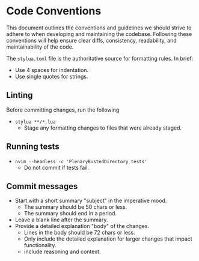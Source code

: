 # Code Conventions

This document outlines the conventions and guidelines we should strive to adhere to when
developing and maintaining the codebase. Following these conventions will help ensure
clear diffs, consistency, readability, and maintainability of the code.

The `stylua.toml` file is the authoritative source for formatting rules. In brief:

* Use 4 spaces for indentation.
* Use single quotes for strings.

## Linting

Before committing changes, run the following

* `stylua **/*.lua`
  * Stage any formatting changes to files that were already staged.

## Running tests

* `nvim --headless -c 'PlenaryBustedDirectory tests'`
  * Do not commit if tests fail.

## Commit messages

* Start with a short summary "subject" in the imperative mood.
  * The summary should be 50 chars or less.
  * The summary should end in a period.
* Leave a blank line after the summary.
* Provide a detailed explanation "body" of the changes.
  * Lines in the body should be 72 chars or less.
  * Only include the detailed explanation for larger changes that impact
    functionality.
  * include reasoning and context.
